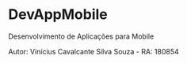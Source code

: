 # DevAppMobile
Desenvolvimento de Aplicações para Mobile



Autor: Vinícius Cavalcante Silva Souza - RA: 180854

